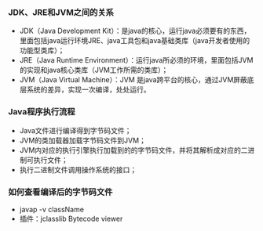 ### JDK、JRE和JVM之间的关系
- JDK（Java Development Kit）：是java的核心，运行java必须要有的东西，里面包括java运行环境JRE、java工具包和java基础类库（java开发者使用的功能型类库）；
- JRE（Java Runtime Environment）：运行java所必须的环境，里面包括JVM的实现和java核心类库（JVM工作所需的类库）；
- JVM（Java Virtual Machine）：JVM 是java跨平台的核心，通过JVM屏蔽底层系统的差异，实现一次编译，处处运行。

### Java程序执行流程
- Java文件进行编译得到字节码文件；
- JVM的类加载器加载字节码文件到JVM；
- JVM内对应的执行引擎执行加载到的的字节码文件，并将其解析成对应的二进制可执行文件；
- 执行二进制文件调用操作系统的接口；

### 如何查看编译后的字节码文件
- javap -v className
- 插件：jclasslib Bytecode viewer